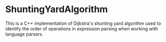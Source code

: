 # ShuntingYardAlgorithm
This is a C++ implementation of Dijkstra's shunting yard algorithm used to identify the order of operations in expression parsing when working with language parsers.
